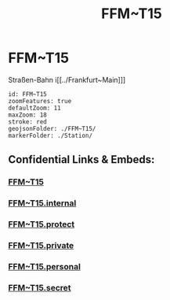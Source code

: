 ﻿---
location: [ 50.1014 , 8.686291 ] 
type: geo-Region
title: FFM~T15

license: CC BY-SA 4.0
source: https://datahub.io/core/country-codes
isDeleted: false
isReadOnly: false
draft: false
confidential: public

tags:
- geo/Country/Region
aliases:
- FFM~T15

Languages:
- de

cssclasses: geo-Region
publish: true
linkTitle: 
keywords: 
layout: 
publishDate: 
expiryDate: 
---

# FFM~T15

Straßen-Bahn i[[../Frankfurt~Main]]]  

```leaflet
id: FFM~T15
zoomFeatures: true 
defaultZoom: 11 
maxZoom: 18
stroke: red
geojsonFolder: ./FFM~T15/
markerFolder: ./Station/
```



## Confidential Links & Embeds: 

### [FFM~T15](/_public/Earth/Continent/Europe/Europe~Central/Germany/Germany~West/Hessen/counties~Hessen/Frankfurt~Main/FFM~T15.md) 

### [FFM~T15.internal](/_internal/Earth/Continent/Europe/Europe~Central/Germany/Germany~West/Hessen/counties~Hessen/Frankfurt~Main/FFM~T15.internal.md) 

### [FFM~T15.protect](/_protect/Earth/Continent/Europe/Europe~Central/Germany/Germany~West/Hessen/counties~Hessen/Frankfurt~Main/FFM~T15.protect.md) 

### [FFM~T15.private](/_private/Earth/Continent/Europe/Europe~Central/Germany/Germany~West/Hessen/counties~Hessen/Frankfurt~Main/FFM~T15.private.md) 

### [FFM~T15.personal](/_personal/Earth/Continent/Europe/Europe~Central/Germany/Germany~West/Hessen/counties~Hessen/Frankfurt~Main/FFM~T15.personal.md) 

### [FFM~T15.secret](/_secret/Earth/Continent/Europe/Europe~Central/Germany/Germany~West/Hessen/counties~Hessen/Frankfurt~Main/FFM~T15.secret.md) 
